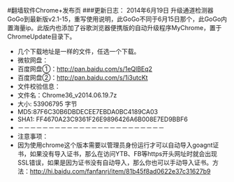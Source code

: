 #翻墙软件Chrome+发布页
###更新日志：
2014年6月19日 升级通道检测器GoGo到最新版v2.1-15，重写使用说明，此GoGo不同于6月15日那个，此GoGo内置海量ip。此版内也添加了谷歌浏览器便携版的自动升级程序MyChrome，置于ChromeUpdate目录下。
* 几个下载地址是一样的文件，任选一个下载。
* 微软网盘：
* 百度网盘①：http://pan.baidu.com/s/1eQlBEq2
* 百度网盘②：http://pan.baidu.com/s/1i3utcKt
* 文件校验信息：
* 文件名：Chrome36_v2014.06.19.7z
* 大小: 53906795 字节 
* MD5:87F6C30B6DBDECEE7EBDA0BC4189CA03
* SHA1: FF4670A23C9361F26E9896426A6B008E7ED9BBF6
* －－－－－－－－－－－－－－－－－－－－－－－－
* 注意事项：
* 因为使用chrome这个版本需要以管理员身份运行才可以自动导入goagnt证书，如果没有导入证书，那么在访问YTB、FB等https开头网址时就会出现SSL错误，如果是因为证书没有自动导入，那么你也可以手动导入证书。方法：http://hi.baidu.com/fanfanrj/item/81b45f8ad0622e37c31627b9